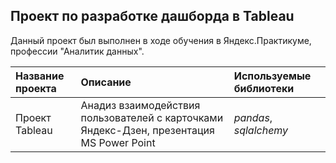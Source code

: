 ## Проект по разработке дашборда в Tableau

Данный проект был выполнен в ходе обучения в Яндекс.Практикуме, профессии "Аналитик данных".

| Название проекта | Описание | Используемые библиотеки | 
| :---------------------- | :---------------------- | :---------------------- |
| Проект Tableau | Анадиз взаимодействия пользователей с карточками Яндекс-Дзен, презентация MS Power Point | *pandas*, *sqlalchemy* |
